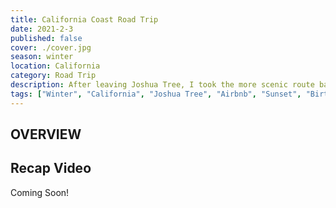 ```yaml
---
title: California Coast Road Trip
date: 2021-2-3
published: false
cover: ./cover.jpg
season: winter
location: California
category: Road Trip
description: After leaving Joshua Tree, I took the more scenic route back to Seattle.
tags: ["Winter", "California", "Joshua Tree", "Airbnb", "Sunset", "Birthday", "Coast", "Pacific Ocean", "Views", "Road Trip"]
---
```


## OVERVIEW



## Recap Video
Coming Soon!

